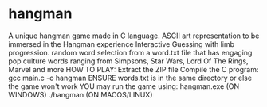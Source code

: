# hangman
A unique hangman game made in C language. 
ASCII art representation to be immersed in the Hangman experience
Interactive Guessing with limb progression.
random word selection from a word.txt file
that has engaging pop culture words ranging from Simpsons, Star Wars, Lord Of The Rings, Marvel and more
HOW TO PLAY:
Extract the ZIP file
Compile the C program:
gcc main.c -o hangman
ENSURE words.txt is in the same directory or else the game won't work
YOU may run the game using:
hangman.exe (ON WINDOWS)
./hangman (ON MACOS/LINUX)
